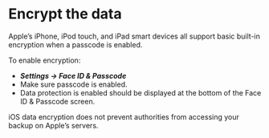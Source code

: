 # Encrypt the data

Apple’s iPhone, iPod touch, and iPad smart devices all support basic built-in encryption when a passcode is enabled.

To enable encryption:

* ***Settings -> Face ID & Passcode***
* Make sure passcode is enabled.
* Data protection is enabled should be displayed at the bottom of the Face ID & Passcode screen.

iOS data encryption does not prevent authorities from accessing your backup on Apple’s servers.